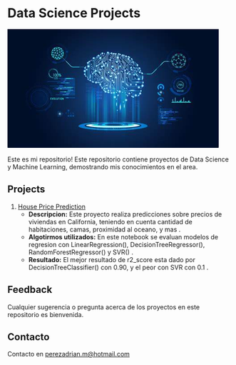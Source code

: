 # Data Science Projects
![Screenshot](ML.jpg)

Este es mi repositorio! Este repositorio contiene proyectos de Data Science y Machine Learning, demostrando mis conocimientos en el area. 

## Projects
1. [House Price Prediction](https://github.com/SUKHMAN-SINGH-1612/Data-Science-Projects/tree/main/House%20Price%20Prediction)
   - **Descripcion:** Este proyecto realiza predicciones sobre precios de viviendas en California, teniendo en cuenta cantidad de habitaciones, camas, proximidad al oceano, y mas .
   - **Algotirmos utilizados:** En este notebook se evaluan modelos de regresion con LinearRegression(), DecisionTreeRegressor(), RandomForestRegressor() y SVR() .
   - **Resultado:** El mejor resultado de r2_score esta dado por DecisionTreeClassifier() con 0.90, y el peor con SVR con 0.1 .

## Feedback
Cualquier sugerencia o pregunta acerca de los proyectos en este repositorio es bienvenida. 

## Contacto
Contacto en perezadrian.m@hotmail.com
